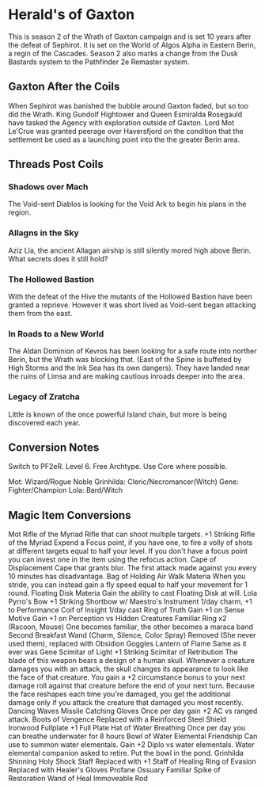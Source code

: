 # Herald's of Gaxton

This is season 2 of the Wrath of Gaxton campaign and is set 10 years after the defeat of Sephirot. It is set on the World of Algos Alpha in Eastern Berin, a regin of the Cascades. Season 2 also marks a change from the Dusk Bastards system to the Pathfinder 2e Remaster system.

## Gaxton After the Coils

When Sephirot was banished the bubble around Gaxton faded, but so too did the Wrath. King Gundolf Hightower and Queen Esmiralda Rosegauld have tasked the Agency with exploration outside of Gaxton. Lord Mot Le'Crue was granted peerage over Haversfjord on the condition that the settlement be used as a launching point into the the greater Berin area.

## Threads Post Coils

### Shadows over Mach

The Void-sent Diablos is looking for the Void Ark to begin his plans in the region.

### Allagns in the Sky

Aziz Lla, the ancient Allagan airship is still silently mored high above Berin. What secrets does it still hold?

### The Hollowed Bastion

With the defeat of the Hive the mutants of the Hollowed Bastion have been granted a reprieve. However it was short lived as Void-sent began attacking them from the east.

### In Roads to a New World

The Aldan Dominion of Kevros has been looking for a safe route into norther Berin, but the Wrath was blocking that. (East of the Spine is buffeted by High Storms and the Ink Sea has its own dangers). They have landed near the ruins of Limsa and are making cautious inroads deeper into the area.

### Legacy of Zratcha

Little is known of the once powerful Island chain, but more is being discovered each year.


## Conversion Notes

Switch to PF2eR. Level 6. Free Archtype. Use Core where possible.

Mot: Wizard/Rogue Noble
Grinhilda: Cleric/Necromancer(Witch)
Gene: Fighter/Champion
Lola: Bard/Witch

## Magic Item Conversions
 Mot
    Rifle of the Myriad
        Rifle that can shoot multiple targets.
        +1 Striking Rifle of the Myriad
            Expend a Focus point, if you have one, to fire a volly of shots at different targets equal to half your level.
            If you don't have a focus point you can invest one in the item using the refocus action.
    Cape of Displacement
        Cape that grants blur.
        The first attack made against you every 10 minutes has disadvantage.
    Bag of Holding
    Air Walk Materia
        When you stride, you can instead gain a fly speed equal to half your movement for 1 round.
    Floating Disk Materia
        Gain the ability to cast Floating Disk at will.
 Lola
    Pyrro's Bow
        +1 Striking Shortbow w/ Maestro's Instrument
        1/day charm, +1 to Performance
    Coif of Insight
        1/day cast Ring of Truth
        Gain +1 on Sense Motive
        Gain +1 on Perception vs Hidden Creatures
    Familiar Ring x2 (Racoon, Mouse)
        One becomes familiar, the other becomes a maraca band
    Second Breakfast
    Wand (Charm, Silence, Color Spray)
        Removed (She never used them), replaced with Obsidion Goggles
    Lantern of Flame
        Same as it ever was
 Gene
    Scimitar of Light
        +1 Striking Scimitar of Retribution
        The blade of this weapon bears a design of a human skull. Whenever a creature damages you with an attack, the skull changes its appearance to look like the face of that creature. You gain a +2 circumstance bonus to your next damage roll against that creature before the end of your next turn. Because the face reshapes each time you're damaged, you get the additional damage only if you attack the creature that damaged you most recently.
    Dancing Waves
    Missile Catching Gloves
        Once per day gain +2 AC vs ranged attack.
    Boots of Vengence
        Replaced with a Reinforced Steel Shield
    Ironwood Fullplate
        +1 Full Plate
    Hat of Water Breathing
        Once per day you can breathe underwater for 8 hours
    Bowl of Water Elemental Friendship
        Can use to summon water elementals. Gain +2 Diplo vs water elementals.
        Water elemental companion asked to retire. Put the bowl in the pond.
 Grinhilda
    Shinning Holy Shock Staff
        Replaced with +1 Staff of Healing
    Ring of Evasion
        Replaced with Healer's Gloves
    Profane Ossuary
        Familiar
    Spike of Restoration
        Wand of Heal
    Immoveable Rod

